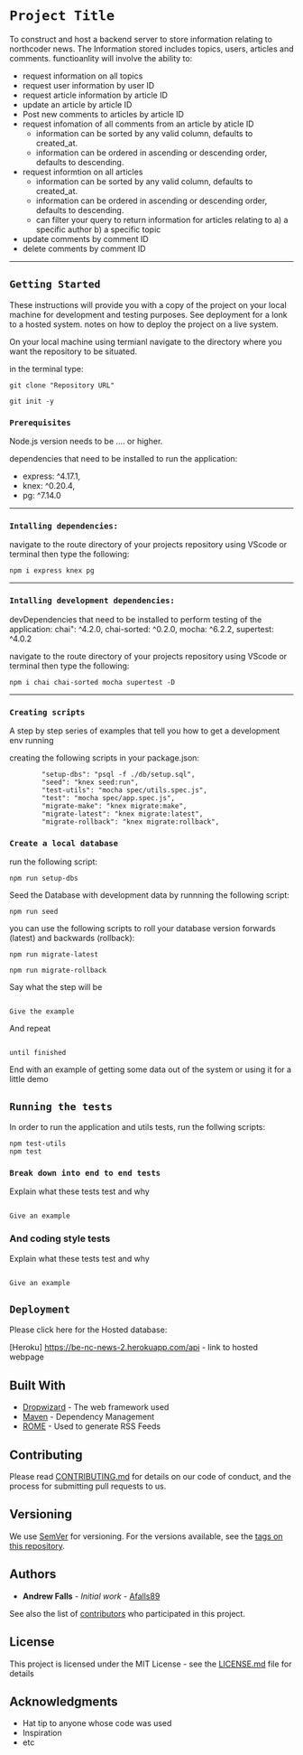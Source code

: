 # `Project Title`

To construct and host a backend server to store information relating to northcoder news. The Information stored includes topics, users, articles and comments. functioanlity will involve the ability to:

- request information on all topics
- request user information by user ID
- request article information by article ID
- update an article by article ID
- Post new comments to articles by article ID
- request infomation of all comments from an article by aticle ID
  - information can be sorted by any valid column, defaults to created_at.
  - information can be ordered in ascending or descending order, defaults to descending.
- request informtion on all articles
  - information can be sorted by any valid column, defaults to created_at.
  - information can be ordered in ascending or descending order, defaults to descending.
  - can filter your query to return information for articles relating to a) a specific author
    b) a specific topic
- update comments by comment ID
- delete comments by comment ID

---

## `Getting Started`

These instructions will provide you with a copy of the project on your local machine for development and testing purposes. See deployment for a lonk to a hosted system. notes on how to deploy the project on a live system.

On your local machine using termianl navigate to the directory where you want the repository to be situated.

in the terminal type:

```
git clone "Repository URL"

git init -y
```

### `Prerequisites`

Node.js version needs to be .... or higher.

dependencies that need to be installed to run the application:

- express: ^4.17.1,
- knex: ^0.20.4,
- pg: ^7.14.0

---

### `Intalling dependencies:`

navigate to the route directory of your projects repository using VScode or terminal then type the following:

```
npm i express knex pg
```

---

### `Intalling development dependencies:`

devDependencies that need to be installed to perform testing of the application:
chai": ^4.2.0,
chai-sorted: ^0.2.0,
mocha: ^6.2.2,
supertest: ^4.0.2

navigate to the route directory of your projects repository using VScode or terminal then type the following:

```
npm i chai chai-sorted mocha supertest -D

```

---

### `Creating scripts`

A step by step series of examples that tell you how to get a development env running

creating the following scripts in your package.json:

```
		"setup-dbs": "psql -f ./db/setup.sql",
		"seed": "knex seed:run",
		"test-utils": "mocha spec/utils.spec.js",
		"test": "mocha spec/app.spec.js",
		"migrate-make": "knex migrate:make",
		"migrate-latest": "knex migrate:latest",
		"migrate-rollback": "knex migrate:rollback",
```

### `Create a local database`

run the following script:

```
npm run setup-dbs
```

Seed the Database with development data by runnning the following script:

```
npm run seed
```

you can use the following scripts to roll your database version forwards (latest) and backwards (rollback):

```
npm run migrate-latest

npm run migrate-rollback
```

Say what the step will be

```

Give the example

```

And repeat

```

until finished

```

End with an example of getting some data out of the system or using it for a little demo

## `Running the tests`

In order to run the application and utils tests, run the follwing scripts:

```
npm test-utils
npm test
```

### `Break down into end to end tests`

Explain what these tests test and why

```

Give an example

```

### And coding style tests

Explain what these tests test and why

```

Give an example

```

## `Deployment`

Please click here for the Hosted database:

[Heroku] https://be-nc-news-2.herokuapp.com/api - link to hosted webpage

## Built With

- [Dropwizard](http://www.dropwizard.io/1.0.2/docs/) - The web framework used
- [Maven](https://maven.apache.org/) - Dependency Management
- [ROME](https://rometools.github.io/rome/) - Used to generate RSS Feeds

## Contributing

Please read [CONTRIBUTING.md](https://gist.github.com/PurpleBooth/b24679402957c63ec426) for details on our code of conduct, and the process for submitting pull requests to us.

## Versioning

We use [SemVer](http://semver.org/) for versioning. For the versions available, see the [tags on this repository](https://github.com/your/project/tags).

## Authors

- **Andrew Falls** - _Initial work_ - [Afalls89](https://github.com/Afalls89)

See also the list of [contributors](https://github.com/your/project/contributors) who participated in this project.

## License

This project is licensed under the MIT License - see the [LICENSE.md](LICENSE.md) file for details

## Acknowledgments

- Hat tip to anyone whose code was used
- Inspiration
- etc

```

```
